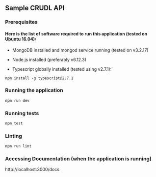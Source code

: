 ## Sample CRUDL API

### Prerequisites

#### Here is the list of software required to run this application (tested on Ubuntu 16.04):

* MongoDB installed and mongod service running (tested on v3.2.17)

* Node.js installed (preferably v6.12.3)

* Typescript globally installed (tested using v2.7.1):`
```
npm install -g typescript@2.7.1
```

### Running the application

```bash
npm run dev
```

### Running tests

```bash
npm test
```

### Linting

```bash
npm run lint
```

### Accessing Documentation (when the application is running)

http://localhost:3000/docs
